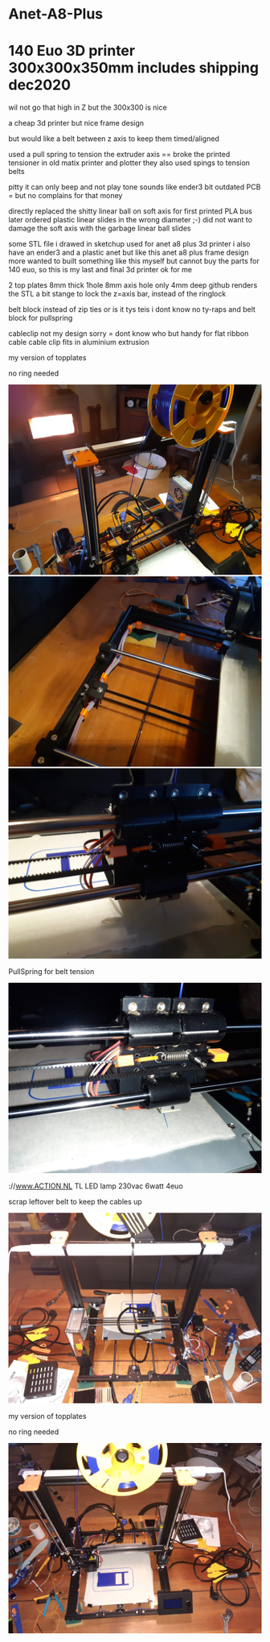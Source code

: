 # Anet-A8-Plus 
# 140 Euo 3D printer 300x300x350mm includes shipping dec2020

wil not go that high in Z but the 300x300 is nice

a cheap 3d printer but nice frame design

but would like a belt between z axis to keep them timed/aligned

used a pull spring to tension the extruder axis == broke the printed tensioner
in old matix printer and plotter they also used spings to tension belts

pitty it can only beep and not play tone sounds like ender3
bit outdated PCB = but no complains for that money

directly replaced the shitty linear ball on soft axis for 
first printed PLA bus later ordered plastic linear slides in the wrong diameter ;-)
did not want to damage the soft axis with the garbage linear ball slides


some STL file i drawed in sketchup used for anet a8 plus 3d printer 
i also have an ender3 and a plastic anet but like this anet a8 plus frame design more
wanted to built something like this myself
but cannot buy the parts for 140 euo, so this is my last and final 3d printer ok for me 

2 top plates 8mm thick 1hole 8mm axis hole only 4mm deep
github renders the STL a bit stange
to lock the z=axis bar, instead of the ringlock 

belt block instead of zip ties or is it tys teis i dont know no ty-raps
and belt block for pullspring

cableclip not my design sorry = dont know who
but handy for flat ribbon cable
cable clip fits in aluminium extrusion


my version of topplates

no ring needed

<img src="20201231_084122.jpg">

<img src="20201231_084145.jpg">

<img src="20201231_084230.jpg">

PullSpring for belt tension

<img src="20201231_084236.jpg">


://www.ACTION.NL TL LED lamp 230vac 6watt 4euo

scrap leftover belt to keep the cables up

<img src="20201231_084251.jpg">

my version of topplates

no ring needed

<img src="20201231_084312.jpg">
